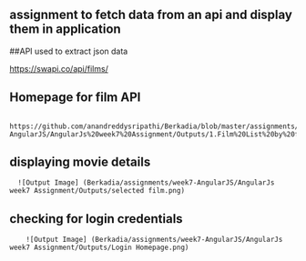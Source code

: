 ## assignment to fetch data from an api and display them in application

##API used to extract json data 

https://swapi.co/api/films/

## Homepage for film API
       https://github.com/anandreddysripathi/Berkadia/blob/master/assignments/week7-AngularJS/AngularJs%20week7%20Assignment/Outputs/1.Film%20List%20by%20fetching%20data%20from%20API.png
      
## displaying movie details 
      ![Output Image] (Berkadia/assignments/week7-AngularJS/AngularJs week7 Assignment/Outputs/selected film.png)
      
## checking for login credentials 
        ![Output Image] (Berkadia/assignments/week7-AngularJS/AngularJs week7 Assignment/Outputs/Login Homepage.png)
      
